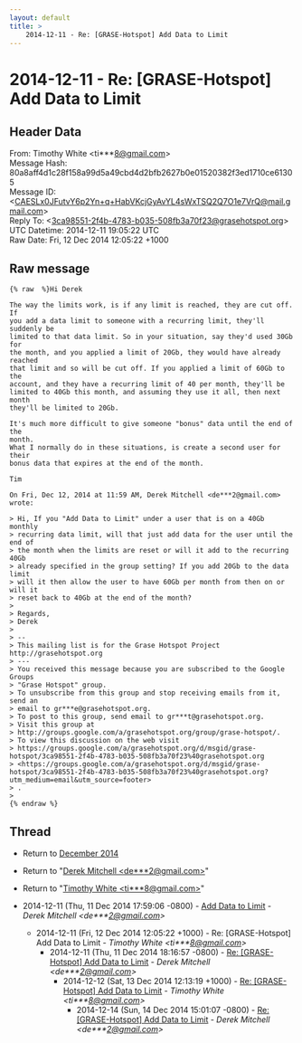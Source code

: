 ```yaml
---
layout: default
title: >
    2014-12-11 - Re: [GRASE-Hotspot] Add Data to Limit
---
```


# 2014-12-11 - Re: [GRASE-Hotspot] Add Data to Limit

## Header Data

From: Timothy White \<ti***8@gmail.com\><br>
Message Hash: 80a8aff4d1c28f158a99d5a49cbd4d2bfb2627b0e01520382f3ed1710ce61305<br>
Message ID: \<CAESLx0JFutvY6p2Yn+q+HabVKcjGyAvYL4sWxTSQ2Q7O1e7VrQ@mail.gmail.com\><br>
Reply To: \<3ca98551-2f4b-4783-b035-508fb3a70f23@grasehotspot.org\><br>
UTC Datetime: 2014-12-11 19:05:22 UTC<br>
Raw Date: Fri, 12 Dec 2014 12:05:22 +1000<br>

## Raw message

```
{% raw  %}Hi Derek

The way the limits work, is if any limit is reached, they are cut off. If
you add a data limit to someone with a recurring limit, they'll suddenly be
limited to that data limit. So in your situation, say they'd used 30Gb for
the month, and you applied a limit of 20Gb, they would have already reached
that limit and so will be cut off. If you applied a limit of 60Gb to the
account, and they have a recurring limit of 40 per month, they'll be
limited to 40Gb this month, and assuming they use it all, then next month
they'll be limited to 20Gb.

It's much more difficult to give someone "bonus" data until the end of the
month.
What I normally do in these situations, is create a second user for their
bonus data that expires at the end of the month.

Tim

On Fri, Dec 12, 2014 at 11:59 AM, Derek Mitchell <de***2@gmail.com>
wrote:

> Hi, If you "Add Data to Limit" under a user that is on a 40Gb monthly
> recurring data limit, will that just add data for the user until the end of
> the month when the limits are reset or will it add to the recurring 40Gb
> already specified in the group setting? If you add 20Gb to the data limit
> will it then allow the user to have 60Gb per month from then on or will it
> reset back to 40Gb at the end of the month?
>
> Regards,
> Derek
>
> --
> This mailing list is for the Grase Hotspot Project http://grasehotspot.org
> ---
> You received this message because you are subscribed to the Google Groups
> "Grase Hotspot" group.
> To unsubscribe from this group and stop receiving emails from it, send an
> email to gr***e@grasehotspot.org.
> To post to this group, send email to gr***t@grasehotspot.org.
> Visit this group at
> http://groups.google.com/a/grasehotspot.org/group/grase-hotspot/.
> To view this discussion on the web visit
> https://groups.google.com/a/grasehotspot.org/d/msgid/grase-hotspot/3ca98551-2f4b-4783-b035-508fb3a70f23%40grasehotspot.org
> <https://groups.google.com/a/grasehotspot.org/d/msgid/grase-hotspot/3ca98551-2f4b-4783-b035-508fb3a70f23%40grasehotspot.org?utm_medium=email&utm_source=footer>
> .
>
{% endraw %}
```

## Thread

+ Return to [December 2014](/archive/2014/12)

+ Return to "[Derek Mitchell <de***2<span>@</span>gmail.com>](/authors/de___2_at_gmail_com)"
+ Return to "[Timothy White <ti***8<span>@</span>gmail.com>](/authors/ti___8_at_gmail_com)"

+ 2014-12-11 (Thu, 11 Dec 2014 17:59:06 -0800) - [Add Data to Limit](/archive/2014/12/2d3a17c8c6d557296bc5c12a2fa1ea4195b88271bbb8790d56b4ba787f7a530d) - _Derek Mitchell \<de***2@gmail.com\>_
  + 2014-12-11 (Fri, 12 Dec 2014 12:05:22 +1000) - Re: [GRASE-Hotspot] Add Data to Limit - _Timothy White \<ti***8@gmail.com\>_
    + 2014-12-11 (Thu, 11 Dec 2014 18:16:57 -0800) - [Re: [GRASE-Hotspot] Add Data to Limit](/archive/2014/12/98d32a003b60497f6fc8f9bd5638591bad2b431c9effc4a13b5268ed02a35fd6) - _Derek Mitchell \<de***2@gmail.com\>_
      + 2014-12-12 (Sat, 13 Dec 2014 12:13:19 +1000) - [Re: [GRASE-Hotspot] Add Data to Limit](/archive/2014/12/4d9672146e25e91f330a74451962e4eb6543f3a821ce845cf6c908cd09a6acc5) - _Timothy White \<ti***8@gmail.com\>_
        + 2014-12-14 (Sun, 14 Dec 2014 15:01:07 -0800) - [Re: [GRASE-Hotspot] Add Data to Limit](/archive/2014/12/bff50bddcf82786b52612d9ba4e9db2580804dcf6e43b8bdb7f80fee271bd310) - _Derek Mitchell \<de***2@gmail.com\>_

